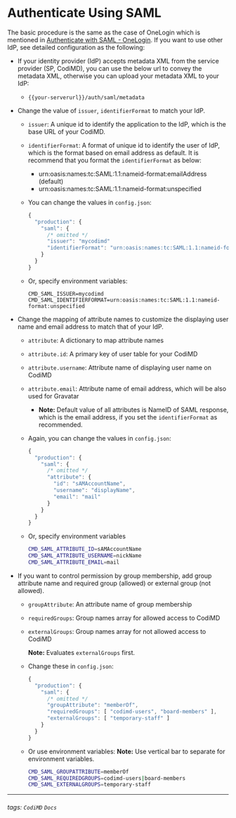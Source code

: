 # Authenticate Using SAML

The basic procedure is the same as the case of OneLogin which is mentioned in [Authenticate with SAML - OneLogin](/s/SyNC4-j9N). If you want to use other IdP, see detailed configuration as the following:

* If your identity provider (IdP) accepts metadata XML from the service provider (SP, CodiMD), you can use the below url to convey the metadata XML, otherwise you can upload your metadata XML to your IdP:
    * `{{your-serverurl}}/auth/saml/metadata`

* Change the value of `issuer`, `identifierFormat` to match your IdP.
  * `issuer`: A unique id to identify the application to the IdP, which is the base URL of your CodiMD.

  * `identifierFormat`: A format of unique id to identify the user of IdP, which is the format based on email address as default. It is recommend that you format the `identifierFormat` as below:
    * urn:oasis:names:tc:SAML:1.1:nameid-format:emailAddress (default)
    * urn:oasis:names:tc:SAML:1.1:nameid-format:unspecified

  * You can change the values in `config.json`:
    ```javascript
    {
      "production": {
        "saml": {
          /* omitted */
          "issuer": "mycodimd"
          "identifierFormat": "urn:oasis:names:tc:SAML:1.1:nameid-format:unspecified"
        }
      }
    }
    ```
  * Or, specify environment variables:
    ```
    CMD_SAML_ISSUER=mycodimd
    CMD_SAML_IDENTIFIERFORMAT=urn:oasis:names:tc:SAML:1.1:nameid-format:unspecified
    ```

* Change the mapping of attribute names to customize the displaying user name and email address to match that of your IdP.
  * `attribute`: A dictionary to map attribute names
  * `attribute.id`: A primary key of user table for your CodiMD
  * `attribute.username`: Attribute name of displaying user name on CodiMD
  * `attribute.email`: Attribute name of email address, which will be also used for Gravatar
    * **Note:** Default value of all attributes is NameID of SAML response, which is the email address, if you set the `identifierFormat` as recommended.

  * Again, you can change the values in `config.json`:
    ```javascript
    {
      "production": {
        "saml": {
          /* omitted */
          "attribute": {
            "id": "sAMAccountName",
            "username": "displayName",
            "email": "mail"
          }
        }
      }
    }
    ```

  * Or, specify environment variables
    ```sh
    CMD_SAML_ATTRIBUTE_ID=sAMAccountName
    CMD_SAML_ATTRIBUTE_USERNAME=nickName
    CMD_SAML_ATTRIBUTE_EMAIL=mail
    ```

* If you want to control permission by group membership, add group attribute name and required group (allowed) or external group (not allowed).
  * `groupAttribute`: An attribute name of group membership
  * `requiredGroups`: Group names array for allowed access to CodiMD
  * `externalGroups`: Group names array for not allowed access to CodiMD

    **Note:** Evaluates `externalGroups` first.

  * Change these in `config.json`:
    ```javascript
    {
      "production": {
        "saml": {
          /* omitted */
          "groupAttribute": "memberOf",
          "requiredGroups": [ "codimd-users", "board-members" ],
          "externalGroups": [ "temporary-staff" ]
        }
      }
    }
    ```
  * Or use environment variables:
    **Note:** Use vertical bar to separate for environment variables.
    ```sh
    CMD_SAML_GROUPATTRIBUTE=memberOf
    CMD_SAML_REQUIREDGROUPS=codimd-users|board-members
    CMD_SAML_EXTERNALGROUPS=temporary-staff
    ```
---
###### tags: `CodiMD` `Docs`